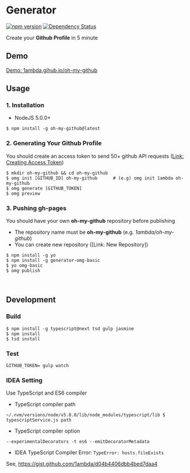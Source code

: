 # Generator

[![npm version](https://badge.fury.io/js/oh-my-github.svg)](https://badge.fury.io/js/oh-my-github)
[![Dependency Status](https://david-dm.org/oh-my-github/generator.svg)](https://david-dm.org/oh-my-github/generator)

Create your **Github Profile** in 5 minute

## Demo

[Demo: 1ambda.gihub.io/oh-my-github](https://http://1ambda.github.io/oh-my-github/)

## Usage

### 1. Installation

- NodeJS 5.0.0+

```
$ npm install -g oh-my-github@latest
```

### 2. Generating Your Github Profile

You should create an access token to send 50+ github API requests ([Link: Creating Access Token](https://github.com/settings/tokens/new))

```
$ mkdir oh-my-github && cd oh-my-github
$ omg init [GITHUB_ID] oh-my-github      # (e.g) omg init 1ambda oh-my-github
$ omg generate [GITHUB_TOKEN]
$ omg preview
```

### 3. Pushing gh-pages

You should have your own **oh-my-github** repository before publishing

- The repository name must be **oh-my-github** (e.g. *1ambda/oh-my-github*)
- You can create new repository ([Link: New Repository])

```
$ npm install -g yo
$ npm install -g generator-omg-basic
$ yo omg-basic
$ omg publish
```

<br />

## Development

### Build 

```
$ npm install -g typescript@next tsd gulp jasmine
$ npm install
$ tsd install
```

### Test

```
GITHUB_TOKEN= gulp watch
```

### IDEA Setting

Use TypeScript and ES6 compiler

- TypeScript compiler path

```
~/.nvm/versions/node/v5.0.0/lib/node_modules/typescript/lib $ typescriptService.js path
```

- TypeScript compiler option

```
--experimentalDecorators -t es6 --emitDecoratorMetadata
```

- IDEA TypeScript Compiler Error: `TypeError: hosts.fileExists`

See, https://gist.github.com/1ambda/d04b4406dbb4bed7daa4


